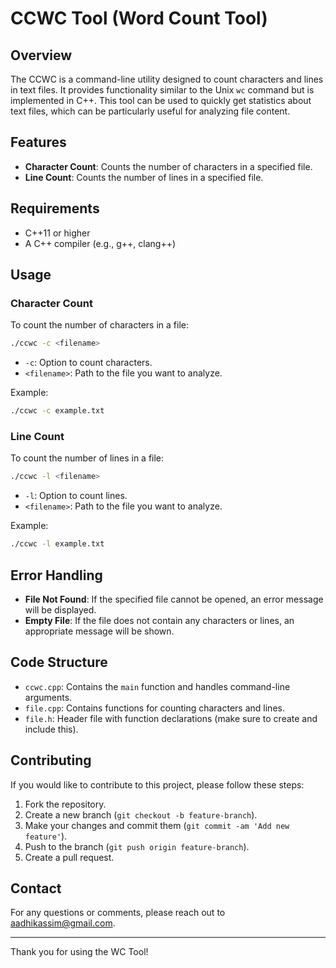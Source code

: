 # CCWC Tool (Word Count Tool)

## Overview

The CCWC is a command-line utility designed to count characters and lines in text files. It provides functionality similar to the Unix `wc` command but is implemented in C++. This tool can be used to quickly get statistics about text files, which can be particularly useful for analyzing file content.

## Features

- **Character Count**: Counts the number of characters in a specified file.
- **Line Count**: Counts the number of lines in a specified file.

## Requirements

- C++11 or higher
- A C++ compiler (e.g., g++, clang++)


## Usage

### Character Count

To count the number of characters in a file:

```bash
./ccwc -c <filename>
```

- `-c`: Option to count characters.
- `<filename>`: Path to the file you want to analyze.

Example:
```bash
./ccwc -c example.txt
```

### Line Count

To count the number of lines in a file:

```bash
./ccwc -l <filename>
```

- `-l`: Option to count lines.
- `<filename>`: Path to the file you want to analyze.

Example:
```bash
./ccwc -l example.txt
```

## Error Handling

- **File Not Found**: If the specified file cannot be opened, an error message will be displayed.
- **Empty File**: If the file does not contain any characters or lines, an appropriate message will be shown.

## Code Structure

- `ccwc.cpp`: Contains the `main` function and handles command-line arguments.
- `file.cpp`: Contains functions for counting characters and lines.
- `file.h`: Header file with function declarations (make sure to create and include this).

## Contributing

If you would like to contribute to this project, please follow these steps:

1. Fork the repository.
2. Create a new branch (`git checkout -b feature-branch`).
3. Make your changes and commit them (`git commit -am 'Add new feature'`).
4. Push to the branch (`git push origin feature-branch`).
5. Create a pull request.



## Contact

For any questions or comments, please reach out to [aadhikassim@gmail.com](mailto:aadhikassim@gmail.com).

---

Thank you for using the WC Tool!

```
